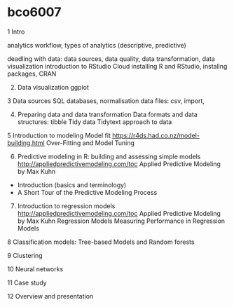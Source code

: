 # bco6007

1 Intro

analytics workflow, types of analytics (descriptive, predictive)

deadling with data: data sources, data quality, data transformation, data visualization
introduction to RStudio Cloud
installing R and RStudio, instaling packages, CRAN

2. Data visualization
ggplot

3  Data sources
SQL
databases, normalisation
data files: csv, import, 

4. Preparing data and data transformation
Data formats and data structures: tibble
Tidy data
Tidytext approach to data

5 Introduction to modeling
Model fit
https://r4ds.had.co.nz/model-building.html
Over-Fitting and Model Tuning

6. Predictive modeling in R: building and assessing simple models
http://appliedpredictivemodeling.com/toc Applied Predictive Modeling by Max Kuhn

- Introduction (basics and terminology)
- A Short Tour of the Predictive Modeling Process

7. Introduction to regression models
http://appliedpredictivemodeling.com/toc Applied Predictive Modeling by Max Kuhn
Regression Models
Measuring Performance in Regression Models

8 Classification models: Tree-based Models and Random forests

9 Clustering

10 Neural networks

11 Case study

12 Overview and presentation
